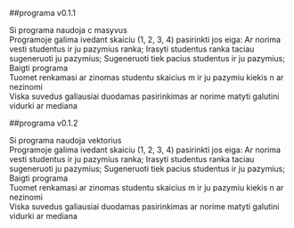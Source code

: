 ##programa v0.1.1

Si programa naudoja c masyvus\
Programoje galima ivedant skaiciu (1, 2, 3, 4) pasirinkti jos eiga: Ar norima vesti studentus ir ju pazymius ranka; Irasyti studentus ranka taciau sugeneruoti ju pazymius; Sugeneruoti tiek pacius studentus ir ju pazymius; Baigti programa\
Tuomet renkamasi ar zinomas studentu skaicius m ir ju pazymiu kiekis n ar nezinomi\
Viska suvedus galiausiai duodamas pasirinkimas ar norime matyti galutini vidurki ar mediana

##programa v0.1.2

Si programa naudoja vektorius\
Programoje galima ivedant skaiciu (1, 2, 3, 4) pasirinkti jos eiga: Ar norima vesti studentus ir ju pazymius ranka; Irasyti studentus ranka taciau sugeneruoti ju pazymius; Sugeneruoti tiek pacius studentus ir ju pazymius; Baigti programa\
Tuomet renkamasi ar zinomas studentu skaicius m ir ju pazymiu kiekis n ar nezinomi\
Viska suvedus galiausiai duodamas pasirinkimas ar norime matyti galutini vidurki ar mediana
